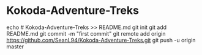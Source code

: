 # Kokoda-Adventure-Treks
echo # Kokoda-Adventure-Treks >> README.md
git init
git add README.md
git commit -m "first commit"
git remote add origin https://github.com/SeanL94/Kokoda-Adventure-Treks.git
git push -u origin master
